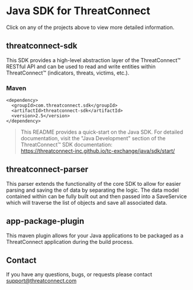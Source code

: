 # Java SDK for ThreatConnect
Click on any of the projects above to view more detailed information.

## threatconnect-sdk
This SDK provides a high-level abstraction layer of the ThreatConnect&trade; RESTful API and can be used to read and write entities within ThreatConnect&trade; (indicators, threats, victims, etc.).

### Maven
```
<dependency>
  <groupId>com.threatconnect.sdk</groupId>
  <artifactId>threatconnect-sdk</artifactId>
  <version>2.5</version>
</dependency>
```

> This README provides a quick-start on the Java SDK. For detailed documentation, visit the "Java Development" section of the ThreatConnect&trade; SDK documentation:<br/>https://threatconnect-inc.github.io/tc-exchange/java/sdk/start/

## threatconnect-parser
This parser extends the functionality of the core SDK to allow for easier parsing and saving the of data by separating the logic. The data model contained within can be fully built out and then passed into a SaveService which will traverse the list of objects and save all associated data.

## app-package-plugin
This maven plugin allows for your Java applications to be packaged as a ThreatConnect application during the build process.

## Contact

If you have any questions, bugs, or requests please contact support@threatconnect.com


